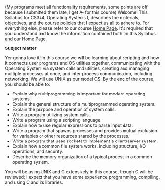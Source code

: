 (My programs meet all functionality requirements, some points are off because I submitted them late, I get A- for this course)
Welcome! This Syllabus for CS344, Operating Systems I, describes the materials, objectives, and the course policies that I expect us all to adhere to. For everything else, please refer to our course [Home Page](https://canvas.oregonstate.edu/courses/1738958/pages/home-page). It's required that you understand and know the information contained both on this Syllabus and our Home Page.

**Subject Matter**

Yer gonna love it! In this course we will be learning about scripting and how it connects user programs and OS utilities together, communicating with the Operating System via system calls and utilities, creating and managing multiple processes at once, and inter-process communication, including networking. We will use UNIX as our model OS. By the end of the course, you should be able to:

- Explain why multiprogramming is important for modern operating systems.
- Explain the general structure of a multiprogrammed operating system.
- Explain the purpose and operation of system calls.
- Write a program utilizing system calls.
- Write a program using a scripting language.
- Explain how to use regular expressions to parse input data.
- Write a program that spawns processes and provides mutual exclusion for variables or other resources shared by the processes.
- Write a program that uses sockets to implement a client/server system.
- Explain how a common file system works, including structure, I/O operations, and security.
- Describe the memory organization of a typical process in a common operating system.

You will be using UNIX and C extensively in this course, though C will be reviewed; I expect that you have some experience programming, compiling, and using C and its libraries.
